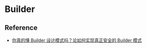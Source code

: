 # Builder 


## Reference

- [你真的懂 Builder 设计模式吗？论如何实现真正安全的 Builder 模式](https://blog.csdn.net/y4x5m0nivsrjay3x92c/article/details/100111445)
